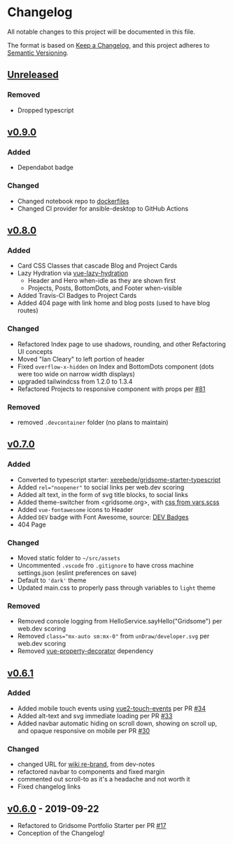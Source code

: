 
# Changelog

All notable changes to this project will be documented in this file.

The format is based on [Keep a Changelog](https://keepachangelog.com/en/1.0.0/),
and this project adheres to [Semantic Versioning](https://semver.org/spec/v2.0.0.html).

## [Unreleased]

### Removed

- Dropped typescript

## [v0.9.0]

### Added

- Dependabot badge

### Changed

- Changed notebook repo to [dockerfiles](https://github.com/iancleary/dockerfiles)
- Changed CI provider for ansible-desktop to GitHub Actions

## [v0.8.0]

### Added

- Card CSS Classes that cascade Blog and Project Cards
- Lazy Hydration via [vue-lazy-hydration](https://github.com/maoberlehner/vue-lazy-hydration)
  - Header and Hero when-idle as they are shown first
  - Projects, Posts, BottomDots, and Footer when-visible
- Added Travis-CI Badges to Project Cards
- Added 404 page with link home and blog posts (used to have blog routes)

### Changed

- Refactored Index page to use shadows, rounding, and other Refactoring UI concepts
- Moved "Ian Cleary" to left portion of header
- Fixed `overflow-x-hidden` on Index and BottomDots component (dots were too wide on narrow width displays)
- upgraded tailwindcss from 1.2.0 to 1.3.4
- Refactored Projects to responsive component with props per [#81](https://github.com/iancleary/iancleary.me/pull/81)

### Removed

- removed `.devcontainer` folder (no plans to maintain)

## [v0.7.0]

### Added

- Converted to typescript starter:  [xerebede/gridsome-starter-typescript](https://github.com/xerebede/gridsome-starter-typescript)
- Added `rel="noopener"` to social links per web.dev scoring
- Added alt text, in the form of svg title blocks, to social links
- Added theme-switcher from <gridsome.org>, with [css from vars.scss](https://github.com/gridsome/gridsome.org/blob/2d124ac9843dc39e782e91b6bcf54b21988835ee/src/assets/style/vars.scss)
- Added `vue-fontawesome` icons to Header
- Added `DEV` badge with Font Awesome, source: [DEV Badges](https://dev.to/p/badges)
- 404 Page

### Changed

- Moved static folder to `~/src/assets`
- Uncommented `.vscode` fro `.gitignore` to have cross machine settings.json (eslint preferences on save)
- Default to `'dark'` theme
- Updated main.css to properly pass through variables to `light` theme

### Removed

- Removed console logging from HelloService.sayHello("Gridsome") per web.dev scoring
- Removed `class="mx-auto sm:mx-0"` from `unDraw/developer.svg` per web.dev scoring
- Removed [vue-property-decorator](https://github.com/kaorun343/vue-property-decorator) dependency

## [v0.6.1]

### Added

- Added mobile touch events using [vue2-touch-events](https://github.com/jerrybendy/vue-touch-events) per PR [#34](https://github.com/iancleary/personal-website/pull/34)
- Added alt-text and svg immediate loading per PR [#33](https://github.com/iancleary/personal-website/pull/33)
- Added navbar automatic hiding on scroll down, showing on scroll up, and opaque responsive on mobile per PR [#30](https://github.com/iancleary/personal-website/pull/30)

### Changed

- changed URL for [wiki re-brand](https://github.com/iancleary/wiki/pull/4), from dev-notes
- refactored navbar to components and fixed margin
- commented out scroll-to as it's a headache and not worth it
- Fixed changelog links

## [v0.6.0] - 2019-09-22

- Refactored to Gridsome Portfolio Starter per PR [#17](https://github.com/iancleary/personal-website/pull/17)
- Conception of the Changelog!

[Unreleased]: https://github.com/iancleary/personal-website/compare/v0.9.0...HEAD
[v0.9.0]: https://github.com/iancleary/personal-website/releases/tag/v0.9.0
[v0.8.0]: https://github.com/iancleary/personal-website/releases/tag/v0.8.0
[v0.7.0]: https://github.com/iancleary/personal-website/releases/tag/v0.7.0
[v0.6.1]: https://github.com/iancleary/personal-website/releases/tag/v0.6.1
[v0.6.0]: https://github.com/iancleary/personal-website/releases/tag/v0.6.0
